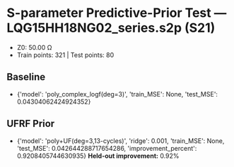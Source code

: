 # S-parameter Predictive-Prior Test — LQG15HH18NG02_series.s2p (S21)
- Z0: 50.00 Ω
- Train points: 321  |  Test points: 80

## Baseline
- {'model': 'poly_complex_logf(deg=3)', 'train_MSE': None, 'test_MSE': 0.04304062424924352}

## UFRF Prior
- {'model': 'poly+UF(deg=3,13-cycles)', 'ridge': 0.001, 'train_MSE': None, 'test_MSE': 0.042644288717654286, 'improvement_percent': 0.9208405744630935}
**Held-out improvement:** 0.92%
